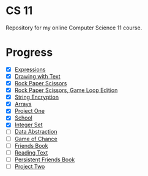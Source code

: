 # CS 11

Repository for my online Computer Science 11 course.

# Progress

- [x] [Expressions](./expressions)
- [x] [Drawing with Text](./drawing-with-text)
- [x] [Rock Paper Scissors](./rock-paper-scissors)
- [x] [Rock Paper Scissors, Game Loop Edition](./rock-paper-scissors-v2)
- [x] [String Encryption](./string-encryption)
- [x] [Arrays](./arrays)
- [x] [Project One](./project-one) 
- [x] [School](./school)
- [x] [Integer Set](./integer-set)
- [ ] [Data Abstraction](./data-abstraction)
- [ ] [Game of Chance](./game-of-chance)
- [ ] [Friends Book](./friends-book)
- [ ] [Reading Text](./reading-text)
- [ ] [Persistent Friends Book](./persistent-friends-book)
- [ ] [Project Two](./project-two)
